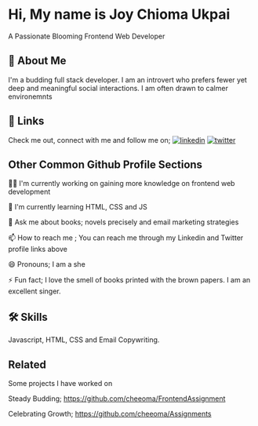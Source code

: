 
# Hi, My name is Joy Chioma Ukpai

A Passionate Blooming Frontend Web Developer





## 🚀 About Me
I'm a budding full stack developer. I am an introvert who prefers fewer yet deep and meaningful social interactions. 
I am often drawn to calmer environemnts 





## 🔗 Links
Check me out, connect with me and follow me on;
[![linkedin](https://img.shields.io/badge/linkedin-0A66C2?style=for-the-badge&logo=linkedin&logoColor=white)](https://www.linkedin.com/in/chioma-ukpai-897568237)
[![twitter](https://img.shields.io/badge/twitter-1DA1F2?style=for-the-badge&logo=twitter&logoColor=white)](https://twitter.com/__Cheeoma)


## Other Common Github Profile Sections
👩‍💻 I'm currently working on gaining more knowledge on frontend web development

🧠 I'm currently learning HTML, CSS and JS


💬 Ask me about books; novels precisely and email marketing strategies

📫 How to reach me ;
You can reach me through my Linkedin and Twitter profile links above

😄 Pronouns;
I am a she

⚡️ Fun fact;
I love the smell of books printed with the brown papers.
I am an excellent singer.


## 🛠 Skills
Javascript, HTML, CSS and Email Copywriting.





## Related
Some projects I have worked on

Steady Budding;
https://github.com/cheeoma/FrontendAssignment

Celebrating Growth;
https://github.com/cheeoma/Assignments


